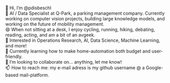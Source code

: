 👋 Hi, I’m @pdisbeschl<br>
💼 AI / Data Specialist at Q-Park, a parking management company. Currently working on computer vision projects, building large knowledge models, and working on the future of mobility management. <br>
😄 When not sitting at a desk, I enjoy cycling, running, hiking, debating, reading, acting, and am a bit of an avgeek. <br>
👀 Interested in Operations Research, AI, Data Science, Machine Learning, and more!<br>
🌱 Currently learning how to make home-automation both budget and user-friendly.<br>
🤝 I’m looking to collaborate on... anything, let me know!<br>
📫 How to reach me: my e-mail adress is my github username @ a Google-based mail-platform.

<!---
pdisbeschl/pdisbeschl is a ✨ special ✨ repository because its `README.md` (this file) appears on your GitHub profile.
You can click the Preview link to take a look at your changes.
--->
